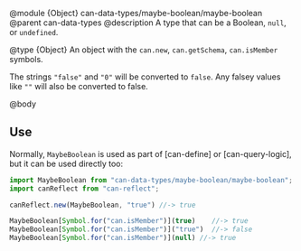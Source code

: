 @module {Object} can-data-types/maybe-boolean/maybe-boolean
@parent can-data-types
@description A type that can be a Boolean, `null`, or `undefined`.

@type {Object}
  An object with the `can.new`, `can.getSchema`, `can.isMember` symbols.

  The strings `"false"` and `"0"` will be converted to `false`.  Any
  falsey values like `""` will also be converted to false.

@body

## Use

Normally, `MaybeBoolean` is used as part of [can-define] or [can-query-logic],
but it can be used directly too:

```js
import MaybeBoolean from "can-data-types/maybe-boolean/maybe-boolean";
import canReflect from "can-reflect";

canReflect.new(MaybeBoolean, "true") //-> true

MaybeBoolean[Symbol.for("can.isMember")](true)    //-> true
MaybeBoolean[Symbol.for("can.isMember")]("true")  //-> false
MaybeBoolean[Symbol.for("can.isMember")](null) //-> true
```
